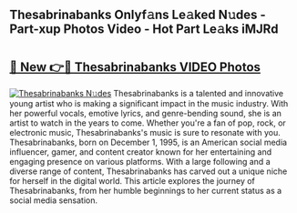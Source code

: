 ## Thesabrinabanks Onlyf𝚊ns Le𝚊ked N𝚞des - Part-xup Photos Video - Hot Part Le𝚊ks iMJRd

# <h2><a href="http://ab15225.deff.icu/?id=Thesabrinabanks">🔗 New 👉🔴 Thesabrinabanks VIDEO Photos</a></h2>

[![Thesabrinabanks N𝚞des](https://i.imgur.com/rIISA9y.gif)](http://ab15225.deff.icu/?id=Thesabrinabanks)
Thesabrinabanks is a talented and innovative young artist who is making a significant impact in the music industry. With her powerful vocals, emotive lyrics, and genre-bending sound, she is an artist to watch in the years to come. Whether you're a fan of pop, rock, or electronic music, Thesabrinabanks's music is sure to resonate with you. Thesabrinabanks, born on December 1, 1995, is an American social media influencer, gamer, and content creator known for her entertaining and engaging presence on various platforms. With a large following and a diverse range of content, Thesabrinabanks has carved out a unique niche for herself in the digital world. This article explores the journey of Thesabrinabanks, from her humble beginnings to her current status as a social media sensation.
